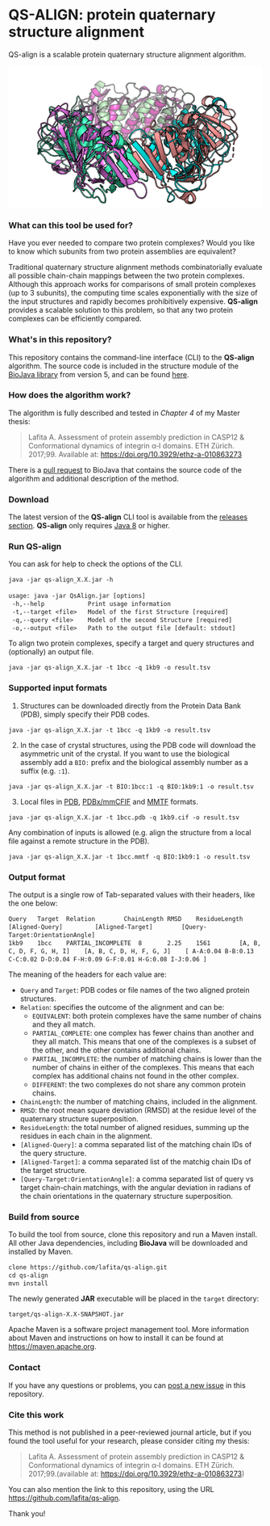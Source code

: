 # QS-ALIGN: protein quaternary structure alignment

QS-align is a scalable protein quaternary structure alignment algorithm.

![pic](qs-align_pic.png)

### What can this tool be used for?

Have you ever needed to compare two protein complexes? 
Would you like to know which subunits from two protein assemblies are equivalent?

Traditional quaternary structure alignment methods combinatorially evaluate all possible chain-chain mappings between the two protein complexes. 
Although this approach works for comparisons of small protein complexes (up to 3 subunits), the computing time scales exponentially with the size of the input structures and rapidly becomes prohibitively expensive. 
**QS-align** provides a scalable solution to this problem, so that any two protein complexes can be efficiently compared.

### What's in this repository?

This repository contains the command-line interface (CLI) to the **QS-align** algorithm.
The source code is included in the structure module of the [BioJava library](https://github.com/biojava/biojava) from version 5, and can be found [here](https://github.com/biojava/biojava/tree/master/biojava-structure/src/main/java/org/biojava/nbio/structure/align/quaternary).

### How does the algorithm work?

The algorithm is fully described and tested in *Chapter 4* of my Master thesis:

>Lafita A. Assessment of protein assembly prediction in CASP12 & Conformational dynamics of integrin α‐I domains. ETH Zürich. 2017;99. Available at: https://doi.org/10.3929/ethz-a-010863273

There is a [pull request](https://github.com/biojava/biojava/pull/571) to BioJava that contains the source code of the algorithm and additional description of the method.

### Download

The latest version of the **QS-align** CLI tool is available from the [releases section](https://github.com/lafita/qs-align/releases).
**QS-align** only requires [Java 8](https://www.java.com/en/download/) or higher.

### Run QS-align

You can ask for help to check the options of the CLI.
```
java -jar qs-align_X.X.jar -h

usage: java -jar QsAlign.jar [options]
 -h,--help            Print usage information
 -t,--target <file>   Model of the first Structure [required]
 -q,--query <file>    Model of the second Structure [required]
 -o,--output <file>   Path to the output file [default: stdout]
```

To align two protein complexes, specify a target and query structures and (optionally) an output file.
```
java -jar qs-align_X.X.jar -t 1bcc -q 1kb9 -o result.tsv
```

### Supported input formats

1. Structures can be downloaded directly from the Protein Data Bank (PDB), simply specify their PDB codes.
```
java -jar qs-align_X.X.jar -t 1bcc -q 1kb9 -o result.tsv
```
2. In the case of crystal structures, using the PDB code will download the asymmetric unit of the crystal. If you want to use the biological assembly add a `BIO:` prefix and the biological assembly number as a suffix (e.g. `:1`).
```
java -jar qs-align_X.X.jar -t BIO:1bcc:1 -q BIO:1kb9:1 -o result.tsv
```
3. Local files in [PDB](https://www.rcsb.org/pdb/static.do?p=file_formats/pdb/index.html), [PDBx/mmCFIF](http://mmcif.wwpdb.org/) and [MMTF](https://mmtf.rcsb.org) formats. 
```
java -jar qs-align_X.X.jar -t 1bcc.pdb -q 1kb9.cif -o result.tsv
```

Any combination of inputs is allowed (e.g. align the structure from a local file against a remote structure in the PDB).
```
java -jar qs-align_X.X.jar -t 1bcc.mmtf -q BIO:1kb9:1 -o result.tsv
```

### Output format

The output is a single row of Tab-separated values with their headers, like the one below:

```
Query	Target	Relation		ChainLength	RMSD	ResidueLength	[Aligned-Query]			[Aligned-Target]		[Query-Target:OrientationAngle]
1kb9	1bcc	PARTIAL_INCOMPLETE	8		2.25	1561		[A, B, C, D, F, G, H, I]	[A, B, C, D, H, F, G, J]	[ A-A:0.04 B-B:0.13 C-C:0.02 D-D:0.04 F-H:0.09 G-F:0.01 H-G:0.08 I-J:0.06 ]
```

The meaning of the headers for each value are:

- `Query` and `Target`: PDB codes or file names of the two aligned protein structures.
- `Relation`: specifies the outcome of the alignment and can be:
   - `EQUIVALENT`: both protein complexes have the same number of chains and they all match.
   - `PARTIAL_COMPLETE`: one complex has fewer chains than another and they all match. This means that one of the complexes is a subset of the other, and the other contains additional chains.
   - `PARTIAL_INCOMPLETE`: the number of matching chains is lower than the number of chains in either of the complexes. This means that each complex has additional chains not found in the other complex.
   - `DIFFERENT`: the two complexes do not share any common protein chains.
- `ChainLength`: the number of matching chains, included in the alignment.
- `RMSD`: the root mean square deviation (RMSD) at the residue level of the quaternary structure superposition.
- `ResidueLength`: the total number of aligned residues, summing up the residues in each chain in the alignment.
- `[Aligned-Query]`: a comma separated list of the matching chain IDs of the query structure.
- `[Aligned-Target]`: a comma separated list of the matchig chain IDs of the target structure.
- `[Query-Target:OrientationAngle]`: a comma separated list of query vs target chain-chain matchings, with the angular deviation in radians of the chain orientations in the quaternary structure superposition.


### Build from source

To build the tool from source, clone this repository and run a Maven install.
All other Java dependencies, including **BioJava** will be downloaded and installed by Maven.

```
clone https://github.com/lafita/qs-align.git
cd qs-align
mvn install
```

The newly generated **JAR** executable will be placed in the `target` directory:

```
target/qs-align-X.X-SNAPSHOT.jar
```

Apache Maven is a software project management tool.
More information about Maven and instructions on how to install it can be found at https://maven.apache.org.


### Contact

If you have any questions or problems, you can [post a new issue](https://github.com/lafita/qs-align/issues/new) in this repository.


### Cite this work

This method is not published in a peer-reviewed journal article, but if you found the tool useful for your research, please consider citing my thesis:

>Lafita A. Assessment of protein assembly prediction in CASP12 & Conformational dynamics of integrin α‐I domains. ETH Zürich. 2017;99.(available at: https://doi.org/10.3929/ethz-a-010863273)

You can also mention the link to this repository, using the URL https://github.com/lafita/qs-align. 

Thank you!

